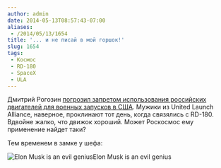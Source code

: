 ```yaml
---
author: admin
date: 2014-05-13T08:57:43-07:00
aliases:
 - /2014/05/13/1654
title: '... и не писай в мой горшок!'
slug: 1654
tags:
 - Космос
 - RD-180
 - SpaceX
 - ULA
---
```


Дмитрий Рогозин [погрозил запретом использования российских двигателей для военных запусков в США](http://rt.com/news/158680-russia-usa-rocket-gps/). Мужики из United Launch Alliance, наверное, проклинают тот день, когда связялись с RD-180. Вдвойне жалко, что движок хороший. Может Роскосмос ему применение найдет таки?

Тем временем в замке у шефа:

![Elon Musk is an evil genius](http://i.imgur.com/wvjmVVq.jpg)Elon Musk is an evil genius

<!--more-->
